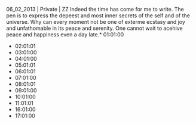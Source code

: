 06_02_2013 | Private | ZZ 
Indeed the time has come for me to write. The pen is to express the depeest and most inner secrets of the self and of the universe. Why can every moment not be one of exterme ecstasy and joy and unfathomable in its peace and serenity. One cannot wait to acehive peace and happiness even a day late.* 01:01:00
* 02:01:01
* 03:01:00
* 04:01:00
* 05:01:01
* 06:01:01
* 07:01:00
* 08:01:01
* 09:01:00
* 10:01:00
* 11:01:01
* 16:01:00
* 17:01:00
